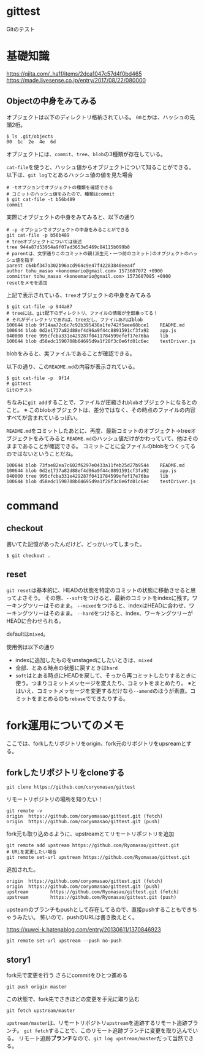 # gittest
Gitのテスト

# 基礎知識
https://qiita.com/_ha1f/items/2dca1047c57d4f0bd465
https://made.livesense.co.jp/entry/2017/08/22/080000

## Objectの中身をみてみる


オブジェクトは以下のディレクトリ格納されている。
`00`とかは、ハッシュの先頭2桁。
```
$ ls .git/objects
00	1c	2e	4e	6d
```
オブジェクトには、`commit`、`tree`、`blob`の3種類が存在している。

`cat-file`を使うと、ハッシュ値からオブジェクトについて知ることができる。
以下は、`git log`でとあるハッシュ値の値を見た場合

```
# -tオプジョンでオブジェクトの種類を確認できる
# コミットのハッシュ値をみたので、種類はcommit
$ git cat-file -t b56b489
commit
```

実際にオブジェクトの中身をみてみると、以下の通り

```
# -p オプションでオブジェクトの中身をみることができる
git cat-file -p b56b489
# treeオブジェクトについては後述
tree 944a87d53954a9f07ad3653e5469c84115b099b8
# parentは、文字通りこのコミットの親(派生元・一つ前のコミット)のオブジェクトのハッシュ値を指す
parent c64bf347a302b96acd964c9e47f42283840eea4f
author tohu_masao <konoemario@gmail.com> 1573607072 +0900
committer tohu_masao <konoemario@gmail.com> 1573607085 +0900
resetをメモを追加
```

上記で表示されている、`tree`オブジェクトの中身をみてみる

```
$ git cat-file -p 944a87
# treeには、git配下のディレクトリ、ファイルの情報が全部乗ってる！
# それがディレクトリであれば、treeだし、ファイルあればblob
100644 blob 9f14aa72c6c7c92b395438a1fe742f5eee68bce1	README.md
100644 blob 0d2e1737a82d88ef4d96a9f44c8891591cf3fa92	app.js
040000 tree 995cfcba331e429287f0411784599efef17e76ba	lib
100644 blob d58edc1590708b04695d9a1f28f3c0e6fd01c6ec	testDriver.js
```

blobをみると、実ファイルであることが確認できる。

以下の通り、この`README.md`の内容が表示されている。
```
$ git cat-file -p  9f14
# gittest
Gitのテスト
```

ちなみに`git add`することで、ファイルが圧縮され`blob`オブジェクトになるとのこと。
※ このblobオブジェクトは、差分ではなく、その時点のファイルの内容すべてが含まれているっぽい。


`README.md`をコミットしたあとに、再度、最新コミットのオブジェクト→treeオブジェクトをみてみると
`README.md`のハッシュ値だけがかわっていて、他はそのままであることが確認できる。
コミットごとに全ファイルのblobをつくってるのではないということだね。
```
100644 blob 73fae82ea7c602f6297e0433a11feb25d27b9544    README.md
100644 blob 0d2e1737a82d88ef4d96a9f44c8891591cf3fa92    app.js
040000 tree 995cfcba331e429287f0411784599efef17e76ba    lib
100644 blob d58edc1590708b04695d9a1f28f3c0e6fd01c6ec    testDriver.js
```


# command

## checkout

書いてた記憶があったんだけど、どっかいってしまった。
```
$ git checkout .
```

## reset

`git reset`は基本的に、HEADの状態を特定のコミットの状態に移動させると思ってよさそう。
その際、`--soft`をつけると、最新のコミットをindexに残す。ワーキングツリーはそのまま。
`--mixed`をつけると、indexはHEADに合わせ、ワーキングツリーはそのまま。
`--hard`をつけると、index、ワーキングツリーがHEADに合わせられる。

defaultは`mixed`。

使用例は以下の通り

* indexに追加したものをunstagedにしたいときは、`mixed`
* 全部、とある時点の状態に戻すときは`hard`
* `soft`はとある時点にHEADを戻して、そっから再コミットしたりするときに使う。つまりコミットメッセージを変えたり、コミットをまとめたり。
※とはいえ、コミットメッセージを変更するだけなら`--amend`のほうが素直。コミットをまとめるのも`rebase`でできたりする。



# fork運用についてのメモ
ここでは、forkしたリポジトリをorigin、fork元のリポジトリをupsreamとする。


## forkしたリポジトリをcloneする

```
git clone https://github.com/coryomasao/gittest
```

リモートリポジトリの場所を知りたい！
```
git remote -v
origin  https://github.com/coryomasao/gittest.git (fetch)
origin  https://github.com/coryomasao/gittest.git (push)
```

fork元も取り込めるように、upstreamとてリモートリポジトリを追加
```
git remote add upstream https://github.com/Ryomasao/gittest.git
# URLを変更したい場合
git remote set-url upstream https://github.com/Ryomasao/gittest.git
```

追加された。

```
origin  https://github.com/coryomasao/gittest.git (fetch)
origin  https://github.com/coryomasao/gittest.git (push)
upstream        https://github.com/Ryomasao/gittest.git (fetch)
upstream        https://github.com/Ryomasao/gittest.git (push)
```

upsteamのブランチもpushとして存在してるので、直接pushすることもできちゃうみたい。
怖いので、pushのURLは書き換えとく。

https://xuwei-k.hatenablog.com/entry/20130611/1370846923

```
git remote set-url upstream --push no-push
```

## story1
fork元で変更を行う
さらにcommitをひとつ進める
```
git push origin master
```

この状態で、fork先でさきほどの変更を手元に取り込む

```
git fetch upstream/master
```

`upstream/master`は、リモートリポジトリ`upstream`を追跡するリモート追跡ブランチ。
`git fetch`することで、このリモート追跡ブランチに変更を取り込んでいる。
リモート追跡<strong>ブランチ</strong>なので、`git log upstream/master`だって当然できる。
